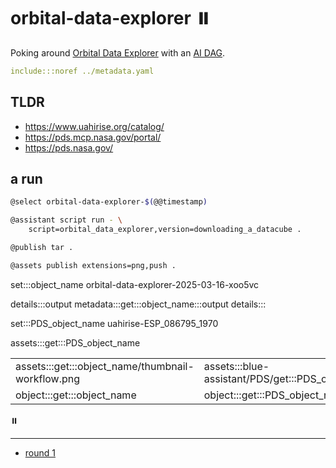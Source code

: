 # orbital-data-explorer ⏸️

Poking around [Orbital Data Explorer](https://ode.rsl.wustl.edu/) with an [AI DAG](../metadata.yaml).

```yaml
include:::noref ../metadata.yaml
```

## TLDR

- https://www.uahirise.org/catalog/
- https://pds.mcp.nasa.gov/portal/
- https://pds.nasa.gov/

## a run

```bash
@select orbital-data-explorer-$(@@timestamp)

@assistant script run - \
    script=orbital_data_explorer,version=downloading_a_datacube .

@publish tar .

@assets publish extensions=png,push .
```

set:::object_name orbital-data-explorer-2025-03-16-xoo5vc

details:::output
metadata:::get:::object_name:::output
details:::

set:::PDS_object_name uahirise-ESP_086795_1970

assets:::get:::PDS_object_name

| | |
|-|-|
| assets:::get:::object_name/thumbnail-workflow.png | assets:::blue-assistant/PDS/get:::PDS_object_name.png |
| object:::get:::object_name | object:::get:::PDS_object_name |

⏸️

---

- [round 1](./round-1.md)